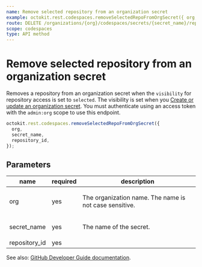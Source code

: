 ```yaml
---
name: Remove selected repository from an organization secret
example: octokit.rest.codespaces.removeSelectedRepoFromOrgSecret({ org, secret_name, repository_id })
route: DELETE /organizations/{org}/codespaces/secrets/{secret_name}/repositories/{repository_id}
scope: codespaces
type: API method
---
```


# Remove selected repository from an organization secret

Removes a repository from an organization secret when the `visibility` for repository access is set to `selected`. The visibility is set when you [Create or update an organization secret](https://docs.github.com/rest/reference/codespaces#create-or-update-an-organization-secret). You must authenticate using an access token with the `admin:org` scope to use this endpoint.

```js
octokit.rest.codespaces.removeSelectedRepoFromOrgSecret({
  org,
  secret_name,
  repository_id,
});
```

## Parameters

<table>
  <thead>
    <tr>
      <th>name</th>
      <th>required</th>
      <th>description</th>
    </tr>
  </thead>
  <tbody>
    <tr><td>org</td><td>yes</td><td>

The organization name. The name is not case sensitive.

</td></tr>
<tr><td>secret_name</td><td>yes</td><td>

The name of the secret.

</td></tr>
<tr><td>repository_id</td><td>yes</td><td>

</td></tr>
  </tbody>
</table>

See also: [GitHub Developer Guide documentation](https://docs.github.com/rest/reference/codespaces#remove-selected-repository-from-an-organization-secret).

